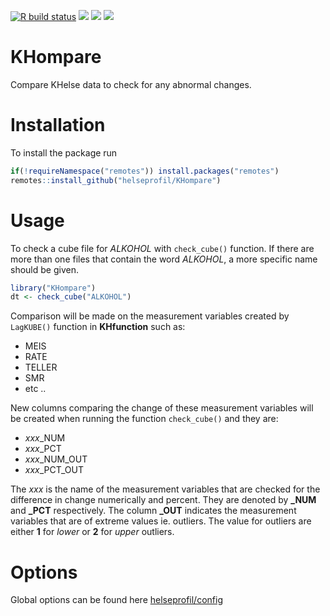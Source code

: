 
[![R build
status](https://github.com/helseprofil/KHompare/workflows/R-CMD-check/badge.svg)](https://github.com/helseprofil/KHompare/actions)
[![](https://codecov.io/gh/helseprofil/KHompare/branch/main/graph/badge.svg)](https://codecov.io/gh/helseprofil/KHompare)
[![](https://img.shields.io/badge/lifecycle-experimental-orange.svg)](https://lifecycle.r-lib.org/articles/stages.html#experimental)
[![](https://img.shields.io/badge/devel%20version-0.0.0.9000-blue.svg)](https://github.com/helseprofil/KHompare)

# KHompare

Compare KHelse data to check for any abnormal changes.

# Installation

To install the package run

``` r
if(!requireNamespace("remotes")) install.packages("remotes")
remotes::install_github("helseprofil/KHompare")
```

# Usage

To check a cube file for *ALKOHOL* with `check_cube()` function. If
there are more than one files that contain the word *ALKOHOL*, a more
specific name should be given.

``` r
library("KHompare")
dt <- check_cube("ALKOHOL")
```

Comparison will be made on the measurement variables created by
`LagKUBE()` function in **KHfunction** such as:

-   MEIS
-   RATE
-   TELLER
-   SMR
-   etc ..

New columns comparing the change of these measurement variables will be
created when running the function `check_cube()` and they are:

-   *xxx*\_NUM
-   *xxx*\_PCT
-   *xxx*\_NUM_OUT
-   *xxx*\_PCT_OUT

The *xxx* is the name of the measurement variables that are checked for
the difference in change numerically and percent. They are denoted by
**\_NUM** and **\_PCT** respectively. The column **\_OUT** indicates the
measurement variables that are of extreme values ie. outliers. The value
for outliers are either **1** for *lower* or **2** for *upper* outliers.

# Options

Global options can be found here
[helseprofil/config](https://github.com/helseprofil/config/blob/main/config-khompare.yml)
